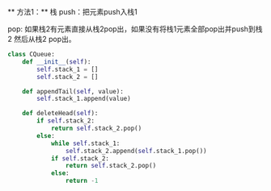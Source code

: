 ** 方法1：** 栈
push：把元素push入栈1

pop: 如果栈2有元素直接从栈2pop出，如果没有将栈1元素全部pop出并push到栈2 然后从栈2 pop出。
``` python
class CQueue:
    def __init__(self):
        self.stack_1 = []
        self.stack_2 = []

    def appendTail(self, value):
        self.stack_1.append(value)

    def deleteHead(self):
        if self.stack_2:
            return self.stack_2.pop()
        else:
            while self.stack_1:
                self.stack_2.append(self.stack_1.pop())
            if self.stack_2:
                return self.stack_2.pop()
            else:
                return -1
```